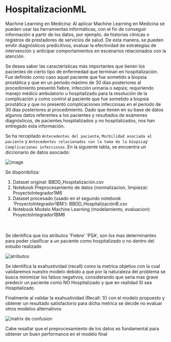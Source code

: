 # HospitalizacionML
Machine Learning en Medicina: Al aplicar Machine Learning en Medicina se pueden usar las herramientas informáticas, con el fin de conseguir 
información a partir de los datos, por ejemplo, de historias clínicas o registros de prestadores de servicios de salud. De esta manera, se 
pueden emitir diagnósticos predicitivos, evaluar la efectividad de estrategias de intervención y anticipar comportamientos en escenarios 
relacionados con la atención.

Se desea saber las características más importantes que tienen los pacientes de cierto tipo de enfermedad que terminan en hospitalización. 
Fue definido como caso aquel paciente que fue sometido a biopsia prostática y que en un periodo máximo de 30 días posteriores al procedimiento 
presentó fiebre, infección urinaria o sepsis; requiriendo manejo médico ambulatorio u hospitalizado para la resolución de la complicación y 
como control al paciente que fue sometido a biopsia prostática y que no presentó complicaciones infecciosas en el período de 30 días posteriores
al procedimiento. Dado que tienen en su base de datos algunos datos referentes a los pacientes y resultados de exámenes diagnósticos, de pacientes
hospitalizados y no hospitalizados, nos han entregado esta información.  

Se ha recopilado `Antecedentes del paciente`, `Morbilidad asociada al paciente` y `Antecedentes relacionados con la toma de la biopsia`y 
`Complicaciones infecciosas`. En la siguiente tabla, se encuentra un diccionario de datos asociado:

![image](https://user-images.githubusercontent.com/118769777/220240501-8c21461d-2de5-495b-954e-10fb9bf38014.png)


Se disponibiliza:<br>
1. Dataset original: BBDD_Hospitalización.csv<br>
2. Notebook Preprocesamiento de datos (normalizacion, limpieza): ProyectoIntegrador1M6<br>
3. Dataset procesado (usado en el segundo notebook 'ProyectoIntegrador1BM'): BBDD_HospitalizaciónB.csv<br>
4. Notebook Modelo Machine Learning (modelamiento, evaluacion): ProyectoIntegrador1BM6<br>

<br>
<br>
Se identifica que los atributos 'Fiebre' 'PSA', son los mas determinantes para poder clasificar a un paciente como hospitalizado o no dentro del 
estudio realizado<br>

![atributos](https://github.com/harlantonguino/HospitalizacionML/assets/9009541/cded8738-e04a-42f4-8eb0-797c4413152e)

Se identifica la exahustividad (recall) como la metrica objetivo con la cual validaremos nuestro modelo debido a que por la naturaleza del problema 
se busca minimizar los falsos negativos, considerando que seria mas grave predecir un paciente como NO Hospitalizado y que en realidad SI sea Hospitalizado<br>

Finalmente al validar la exahustividad (Recall: 1)) con el modelo propuesto y obtener un resultado satisfactorio para dicha metrica se decide no evaluar otros modelos alternativos<br>

![matrix de confusion](https://github.com/harlantonguino/HospitalizacionML/assets/9009541/75bfdcd5-e68c-47bd-bfb4-384e30856383)

Cabe resaltar que el preprocesamiento de los datos es fundamental para obtener un buen performance en el modelo final

